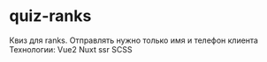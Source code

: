 # quiz-ranks
Квиз для ranks.
Отправлять нужно только имя и телефон клиента
Технологии:
Vue2 Nuxt ssr
SCSS
